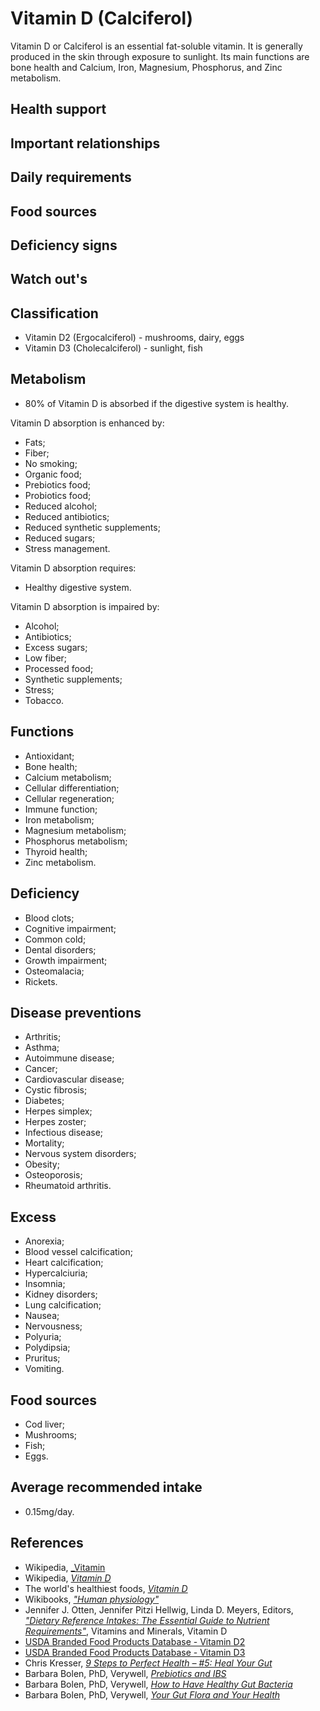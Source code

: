 # Vitamin D (Calciferol)
Vitamin D or Calciferol is an essential fat-soluble vitamin. It is generally produced in the skin through exposure to sunlight. Its main functions are bone health and Calcium, Iron, Magnesium, Phosphorus, and Zinc metabolism.

## Health support

## Important relationships

## Daily requirements

## Food sources

## Deficiency signs

## Watch out's

## Classification
- Vitamin D2 (Ergocalciferol) - mushrooms, dairy, eggs
- Vitamin D3 (Cholecalciferol) - sunlight, fish

## Metabolism
- 80% of Vitamin D is absorbed if the digestive system is healthy.

Vitamin D absorption is enhanced by:
- Fats;
- Fiber;
- No smoking;
- Organic food;
- Prebiotics food;
- Probiotics food;
- Reduced alcohol;
- Reduced antibiotics;
- Reduced synthetic supplements;
- Reduced sugars;
- Stress management.

Vitamin D absorption requires:
- Healthy digestive system.

Vitamin D absorption is impaired by:
- Alcohol;
- Antibiotics;
- Excess sugars;
- Low fiber;
- Processed food;
- Synthetic supplements;
- Stress;
- Tobacco.

## Functions
- Antioxidant;
- Bone health;
- Calcium metabolism;
- Cellular differentiation;
- Cellular regeneration;
- Immune function;
- Iron metabolism;
- Magnesium metabolism;
- Phosphorus metabolism;
- Thyroid health;
- Zinc metabolism.

## Deficiency
- Blood clots;
- Cognitive impairment;
- Common cold;
- Dental disorders;
- Growth impairment;
- Osteomalacia;
- Rickets.

## Disease preventions
- Arthritis;
- Asthma;
- Autoimmune disease;
- Cancer;
- Cardiovascular disease;
- Cystic fibrosis;
- Diabetes;
- Herpes simplex;
- Herpes zoster;
- Infectious disease;
- Mortality;
- Nervous system disorders;
- Obesity;
- Osteoporosis;
- Rheumatoid arthritis.

## Excess
- Anorexia;
- Blood vessel calcification;
- Heart calcification;
- Hypercalciuria;
- Insomnia;
- Kidney disorders;
- Lung calcification;
- Nausea;
- Nervousness;
- Polyuria;
- Polydipsia;
- Pruritus;
- Vomiting.

## Food sources
- Cod liver;
- Mushrooms;
- Fish;
- Eggs.

## Average recommended intake
- 0.15mg/day.

## References
- Wikipedia, [_Vitamin](https://en.wikipedia.org/wiki/Vitamin)
- Wikipedia, [_Vitamin D_](https://en.wikipedia.org/wiki/Vitamin_D)
- The world's healthiest foods, [_Vitamin D_](http://www.whfoods.com/genpage.php?tname=nutrient&dbid=110)
- Wikibooks, [_"Human physiology"_](https://en.Wikibooks.org/wiki/Human_Physiology/Nutrition#Vitamins)
- Jennifer J. Otten, Jennifer Pitzi Hellwig, Linda D. Meyers, Editors, [_"Dietary Reference Intakes: The Essential Guide to Nutrient Requirements"_](https://www.amazon.com/Dietary-Reference-Intakes-Essential-Requirements/dp/0309157420), Vitamins and Minerals, Vitamin D
- [USDA Branded Food Products Database - Vitamin D2](https://ndb.nal.usda.gov/ndb/nutrients/report/nutrientsfrm?max=1000&offset=0&totCount=0&nutrient1=325&nutrient2=&nutrient3=&subset=0&sort=c&measureby=g)
- [USDA Branded Food Products Database - Vitamin D3](https://ndb.nal.usda.gov/ndb/nutrients/report/nutrientsfrm?max=1000&offset=0&totCount=0&nutrient1=326&nutrient2=&nutrient3=&subset=0&sort=c&measureby=g)
- Chris Kresser, [_9 Steps to Perfect Health – #5: Heal Your Gut_](https://chriskresser.com/9-steps-to-perfect-health-5-heal-your-digestive-system/)
- Barbara Bolen, PhD, Verywell, [_Prebiotics and IBS_](https://www.verywell.com/prebiotics-and-ibs-1944748)
- Barbara Bolen, PhD, Verywell, [_How to Have Healthy Gut Bacteria_](https://www.verywell.com/how-to-have-healthy-digestivesystem-bacteria-1945326)
- Barbara Bolen, PhD, Verywell, [_Your Gut Flora and Your Health_](https://www.verywell.com/what-are-your-digestive-system-flora-1944914)